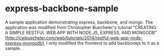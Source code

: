 express-backbone-sample
=======================

A sample application demonstrating express, backbone, and mongo.
The application was modified from Christopher Buecheler's tutorial "CREATING A SIMPLE RESTFUL WEB APP WITH NODE.JS, EXPRESS, AND MONGODB"[http://cwbuecheler.com/web/tutorials/2014/restful-web-app-node-express-mongodb], I only modified the frontend to add backbonejs to it as a sample.
